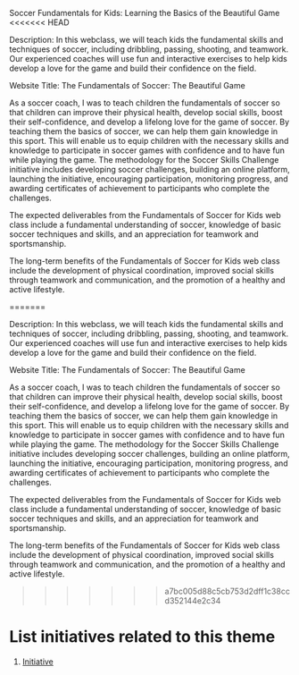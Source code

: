 Soccer Fundamentals for Kids: Learning the Basics of the Beautiful Game
<<<<<<< HEAD

Description: In this webclass, we will teach kids the fundamental skills and techniques of soccer, including dribbling, passing, shooting, and teamwork. Our experienced coaches will use fun and interactive exercises to help kids develop a love for the game and build their confidence on the field.

Website Title: The Fundamentals of Soccer: The Beautiful Game

As a soccer coach, I was to teach children the fundamentals of soccer so that children can improve their physical health, develop social skills, boost their self-confidence, and develop a lifelong love for the game of soccer. By teaching them the basics of soccer, we can help them gain knowledge in this sport. This will enable us to equip children with the necessary skills and knowledge to participate in soccer games with confidence and to have fun while playing the game. 
The methodology for the Soccer Skills Challenge initiative includes developing soccer challenges, building an online platform, launching the initiative, encouraging participation, monitoring progress, and awarding certificates of achievement to participants who complete the challenges. 

The expected deliverables from the Fundamentals of Soccer for Kids web class include a fundamental understanding of soccer, knowledge of basic soccer techniques and skills, and an appreciation for teamwork and sportsmanship.

The long-term benefits of the Fundamentals of Soccer for Kids web class include the development of physical coordination, improved social skills through teamwork and communication, and the promotion of a healthy and active lifestyle.

=======

Description: In this webclass, we will teach kids the fundamental skills and techniques of soccer, including dribbling, passing, shooting, and teamwork. Our experienced coaches will use fun and interactive exercises to help kids develop a love for the game and build their confidence on the field.

Website Title: The Fundamentals of Soccer: The Beautiful Game

As a soccer coach, I was to teach children the fundamentals of soccer so that children can improve their physical health, develop social skills, boost their self-confidence, and develop a lifelong love for the game of soccer. By teaching them the basics of soccer, we can help them gain knowledge in this sport. This will enable us to equip children with the necessary skills and knowledge to participate in soccer games with confidence and to have fun while playing the game. 
The methodology for the Soccer Skills Challenge initiative includes developing soccer challenges, building an online platform, launching the initiative, encouraging participation, monitoring progress, and awarding certificates of achievement to participants who complete the challenges. 

The expected deliverables from the Fundamentals of Soccer for Kids web class include a fundamental understanding of soccer, knowledge of basic soccer techniques and skills, and an appreciation for teamwork and sportsmanship.

The long-term benefits of the Fundamentals of Soccer for Kids web class include the development of physical coordination, improved social skills through teamwork and communication, and the promotion of a healthy and active lifestyle.
>>>>>>> a7bc005d88c5cb753d2dff1c38ccd352144e2c34


# List initiatives related to this theme
1. [Initiative](documentation/templates/theme/initiatives/initiative_template.md)
